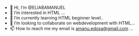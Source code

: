 - 👋 Hi, I’m @ELIABAMANUEL
- 👀 I’m interested in HTML ...
- 🌱 I’m currently learning HTML beginner level..
- 💞️ I’m looking to collaborate on webdevelopment with HTML...
- 📫 How to reach me my email is amanu.edosa@gmail.com ...

<!---
ELIABAMANUEL/ELIABAMANUEL is a ✨ special ✨ repository because its `README.md` (this file) appears on your GitHub profile.
You can click the Preview link to take a look at your changes.
--->
